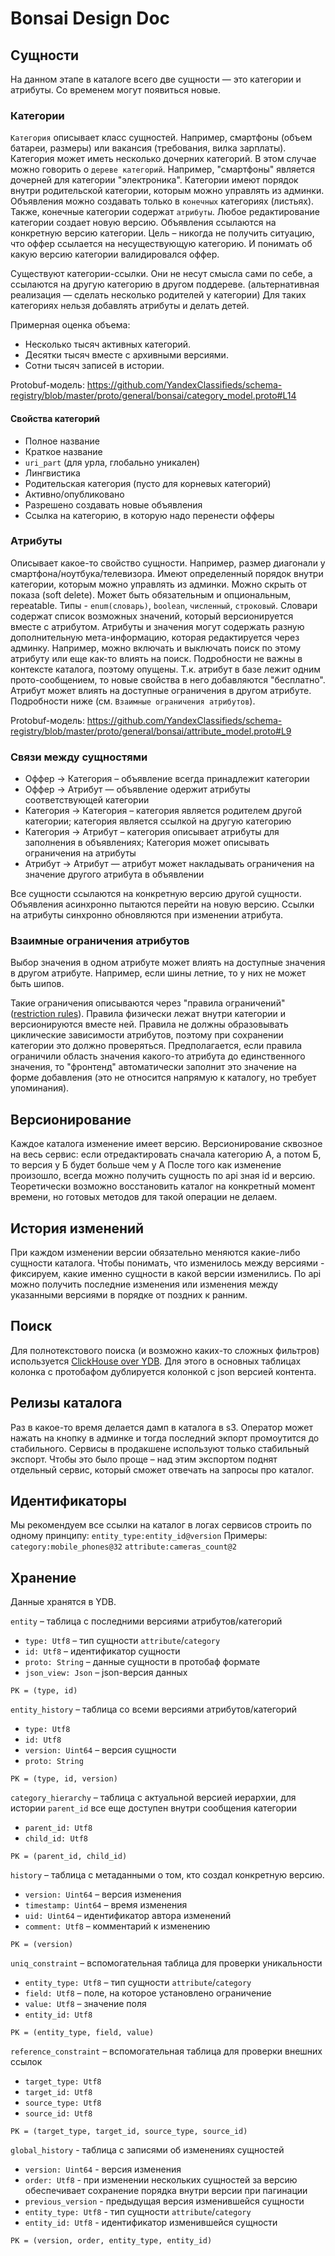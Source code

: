 # Bonsai Design Doc

##  Сущности
На данном этапе в каталоге всего две сущности — это категории и атрибуты.
Со временем могут появиться новые.

### Категории

`Категория` описывает класс сущностей.
Например, смартфоны (объем батареи, размеры) или вакансия (требования, вилка зарплаты).
Категория может иметь несколько дочерних категорий. В этом случае можно говорить о `дереве категорий`.
Например, "смартфоны" является дочерней для категории "электроника".
Категории имеют порядок внутри родительской категории, которым можно управлять из админки.
Объявления можно создавать только в `конечных` категориях (листьях).
Также, конечные категории содержат `атрибуты`.
Любое редактирование категории создает новую версию.
Объявления ссылаются на конкретную версию категории.
Цель – никогда не получить ситуацию, что оффер ссылается на несуществующую категорию. И понимать об какую версию категории валидировался оффер.

Существуют категории-ссылки.
Они не несут смысла сами по себе, а ссылаются на другую категорию в другом поддереве.
(альтернативная реализация — сделать несколько родителей у категории)
Для таких категориях нельзя добавлять атрибуты и делать детей.

Примерная оценка объема:
- Несколько тысяч активных категорий.
- Десятки тысяч вместе с архивными версиями.
- Сотни тысяч записей в истории.

Protobuf-модель: https://github.com/YandexClassifieds/schema-registry/blob/master/proto/general/bonsai/category_model.proto#L14

#### Свойства категорий
- Полное название
- Краткое название
- `uri_part` (для урла, глобально уникален)
- Лингвистика
- Родительская категория (пусто для корневых категорий)
- Активно/опубликовано
- Разрешено создавать новые объявления
- Ссылка на категорию, в которую надо перенести офферы

### Атрибуты

Описывает какое-то свойство сущности.
Например, размер диагонали у смартфона/ноутбука/телевизора.
Имеют определенный порядок внутри категории, которым можно управлять из админки.
Можно скрыть от показа (soft delete).
Может быть обязательным и опциональным, repeatable.
Типы - `enum(словарь)`, `boolean`, `численный`, `строковый`.
Словари содержат список возможных значений, который версионируется вместе с атрибутом.
Атрибуты и значения могут содержать разную дополнительную мета-информацию, которая редактируется через админку.
Например, можно включать и выключать поиск по этому атрибуту или еще как-то влиять на поиск. Подробности не важны в контексте каталога, поэтому опущены.
Т.к. атрибут в базе лежит одним прото-сообщением, то новые свойства в него добавляются "бесплатно".
Атрибут может влиять на доступные ограничения в другом атрибуте.
Подробности ниже (см. `Взаимные ограничения атрибутов`).

Protobuf-модель: https://github.com/YandexClassifieds/schema-registry/blob/master/proto/general/bonsai/attribute_model.proto#L9

### Связи между сущностями
- Оффер → Категория – объявление всегда принадлежит категории
- Оффер → Атрибут — объявление одержит атрибуты соответствующей категории
- Категория → Категория – категория является родителем другой категории; категория является ссылкой на другую категорию
- Категория → Атрибут – категория описывает атрибуты для заполнения в объявлениях; Категория может описывать ограничения на атрибуты
- Атрибут → Атрибут — атрибут может накладывать ограничения на значение другого атрибута в объявлении

Все сущности ссылаются на конкретную версию другой сущности.
Объявления асинхронно пытаются перейти на новую версию.
Ссылки на атрибуты синхронно обновляются при изменении атрибута.

### Взаимные ограничения атрибутов
Выбор значения в одном атрибуте может влиять на доступные значения в другом атрибуте.
Например, если шины летние, то у них не может быть шипов.

Такие ограничения описываются через "правила ограничений" ([restriction rules](https://github.com/YandexClassifieds/schema-registry/blob/master/proto/general/bonsai/restriction_model.proto)).
Правила физически лежат внутри категории и версионируются вместе ней.
Правила не должны образовывать циклические зависимости атрибутов, поэтому при сохранении категории это должно проверяться.
Предполагается, если правила ограничили область значения какого-то атрибута до единственного значения, то "фронтенд" автоматически заполнит это значение на форме добавления
(это не относится напрямую к каталогу, но требует упоминания).

## Версионирование
Каждое каталога изменение имеет версию.
Версионирование сквозное на весь сервис: если отредактировать сначала категорию А, а потом Б, то версия у Б будет больше чем у А
После того как изменение произошло, всегда можно получить сущность по api зная id и версию.
Теоретически возможно восстановить каталог на конкретный момент времени, но готовых методов для такой операции не делаем.

## История изменений
При каждом изменении версии обязательно меняются какие-либо сущности каталога.
Чтобы понимать, что изменилось между версиями - фиксируем, какие именно сущности в какой версии изменились.
По api можно получить последние изменения или изменения между указанными версиями в порядке от поздних к ранним.

## Поиск
Для полнотекстового поиска (и возможно каких-то сложных фильтров) используется [ClickHouse over YDB](https://ydb.yandex-team.ru/docs/getting_started/start_chydb).
Для этого в основных таблицах колонка с протобафом дублируется колонкой с json версией контента.

## Релизы каталога
Раз в какое-то время делается дамп в каталога в s3.
Оператор может нажать на кнопку в админке и тогда последний экпорт промоутится до стабильного.
Сервисы в продакшене используют только стабильный экспорт.
Чтобы это было проще – над этим экспортом поднят отдельный сервис, который сможет отвечать на запросы про каталог.

## Идентификаторы
Мы рекомендуем все ссылки на каталог в логах сервисов строить по одному принципу:
`entity_type:entity_id@version`
Примеры:
`category:mobile_phones@32`
`attribute:cameras_count@2`

## Хранение
Данные хранятся в YDB.

`entity` – таблица с последними версиями атрибутов/категорий
  - `type: Utf8` – тип сущности `attribute`/`category`
  - `id: Utf8` – идентификатор сущности
  - `proto: String` – данные сущности в протобаф формате
  - `json_view: Json` – json-версия данных

 `PK = (type, id)`

`entity_history` – таблица со всеми версиями атрибутов/категорий
  - `type: Utf8`
  - `id: Utf8`
  - `version: Uint64` – версия сущности
  - `proto: String`

 `PK = (type, id, version)`

`category_hierarchy` – таблица с актуальной версией иерархии, для истории `parent_id` все еще доступен внутри сообщения категории
  - `parent_id: Utf8`
  - `child_id: Utf8`

 `PK = (parent_id, child_id)`

`history` – таблица с метаданными о том, кто создал конкретную версию.
  - `version: Uint64` – версия изменения
  - `timestamp: Uint64` – время изменения
  - `uid: Uint64` – идентификатор автора изменений
  - `comment: Utf8` – комментарий к изменению

 `PK = (version)`

`uniq_constraint` – вспомогательная таблица для проверки уникальности
  - `entity_type: Utf8` – тип сущности `attribute`/`category`
  - `field: Utf8` – поле, на которое установлено ограничение
  - `value: Utf8` – значение поля
  - `entity_id: Utf8`

 `PK = (entity_type, field, value)`

`reference_constraint` – вспомогательная таблица для проверки внешних ссылок
  - `target_type: Utf8`
  - `target_id: Utf8`
  - `source_type: Utf8`
  - `source_id: Utf8`

 `PK = (target_type, target_id, source_type, source_id)`
 
 `global_history` - таблица с записями об изменениях сущностей
   - `version: Uint64` - версия изменения
   - `order: Utf8` - при изменении нескольких сущностей за версию обеспечивает сохранение порядка внутри версии при пагинации
   - `previous_version` - предыдущая версия изменившейся сущности
   - `entity_type: Utf8` - тип сущности `attribute`/`category`
   - `entity_id: Utf8` - идентификатор изменившейся сущности
   
   `PK = (version, order, entity_type, entity_id)`

